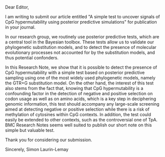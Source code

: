 Dear Editor,

I am writing to submit our article entitled "A simple test to uncover signals of CpG hypermutability using posterior predictive simulations" for publication in your journal.

In our research group, we routinely use posterior predictive tests, which are a central tool in the Bayesian toolbox. These tests allow us to validate our phylogenetic substitution models, and to detect the presence of molecular evolutionary processes not accounted for by the substitution models, and thus potential confonders.

In this Research Note, we show that it is possible to detect the presence of CpG hypermutability with a simple test based on posterior predictive sampling using one of the most widely used phylogenetic models, namely the GTR+G substitution model. On the other hand, the interest of this test also stems from the fact that, knowing that CpG hypermutability is a confounding factor in the detection of negative and positive selection on codon usage as well as on amino acids, which is a key step in deciphering genomic information, this test should accompany any large-scale screening aimed at detecting negative or positive selection while there is a risk of methylation of cytosines within CpG contexts. In addition, the test could easily be extended to other contexts, such as the controversial one of TpA. BMC Research Notes seems well suited to publish our short note on this simple but valuable test.

Thank you for considering our submission.

Sincerely,
Simon Laurin-Lemay
